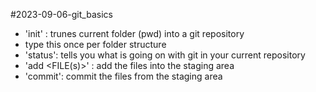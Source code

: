 #2023-09-06-git_basics

- 'init' : trunes current folder (pwd) into a git repository 
- type this once per folder structure 
- 'status': tells you what is going on with git in your current repository 
- 'add <FILE(s)>' : add the files into the staging area
- 'commit': commit the files from the staging area